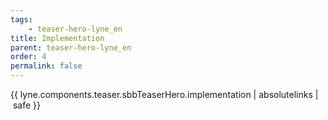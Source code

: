 ```yaml
---
tags: 
    - teaser-hero-lyne_en
title: Implementation
parent: teaser-hero-lyne_en
order: 4
permalink: false  
---
```

{{ lyne.components.teaser.sbbTeaserHero.implementation | absolutelinks | safe }}